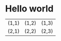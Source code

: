 # Hello world<table>
  <tr>
    <td>(1,1)</td>
    <td>(1,2)</td>
    <td>(1,3)</td>
  </tr>
  <tr>
    <td>(2,1)</td>
    <td>(2,2)</td>
    <td>(2,3)</td>
  </tr>
</table>